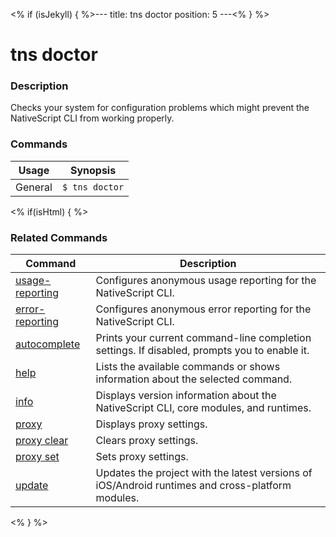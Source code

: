 <% if (isJekyll) { %>---
title: tns doctor
position: 5
---<% } %>

# tns doctor

### Description

Checks your system for configuration problems which might prevent the NativeScript CLI from working properly.

### Commands

Usage | Synopsis
------|-------
General | `$ tns doctor`

<% if(isHtml) { %>

### Related Commands

Command | Description
----------|----------
[usage-reporting](usage-reporting.html) | Configures anonymous usage reporting for the NativeScript CLI.
[error-reporting](error-reporting.html) | Configures anonymous error reporting for the NativeScript CLI.
[autocomplete](autocomplete.html) | Prints your current command-line completion settings. If disabled, prompts you to enable it.
[help](help.html) | Lists the available commands or shows information about the selected command.
[info](info.html) | Displays version information about the NativeScript CLI, core modules, and runtimes.
[proxy](proxy.html) | Displays proxy settings.
[proxy clear](proxy-clear.html) | Clears proxy settings.
[proxy set](proxy-set.html) | Sets proxy settings.
[update](update.html) | Updates the project with the latest versions of iOS/Android runtimes and cross-platform modules.
<% } %>
